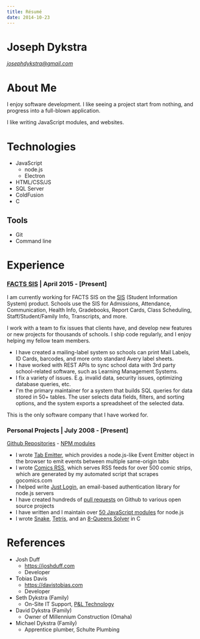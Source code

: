 ```yaml
---
title: Résumé
date: 2014-10-23
---
```


<style>
	article > h1.title {
		display: none;
	}
</style>

# Joseph Dykstra

[*josephdykstra@gmail.com*](mailto:josephdykstra@gmail.com)

# About Me

I enjoy software development. I like seeing a project start from nothing, and progress into a full-blown application.

I like writing JavaScript modules, and websites.

# Technologies

- JavaScript
	- node.js
	- Electron
- HTML/CSS/JS
- SQL Server
- ColdFusion
- C

## Tools

- Git
- Command line

# Experience

### [FACTS SIS](https://factsmgt.com/) | April 2015 - [Present]

<!--
April 6, 2015
-->

I am currently working for FACTS SIS on the [SIS](https://factsmgt.com/administration/student-information-system/) (Student Information System) product.  Schools use the SIS for Admissions, Attendance, Communication, Health Info, Gradebooks, Report Cards, Class Scheduling, Staff/Student/Family Info, Transcripts, and more.

I work with a team to fix issues that clients have, and develop new features or new projects for thousands of schools. I ship code regularly, and I enjoy helping my fellow team members.

- I have created a mailing-label system so schools can print Mail Labels, ID Cards, barcodes, and more onto standard Avery label sheets.
- I have worked with REST APIs to sync school data with 3rd party school-related software, such as Learning Management Systems.
- I fix a variety of issues. E.g. invalid data, security issues, optimizing database queries, etc.
- I'm the primary maintainer for a system that builds SQL queries for data stored in 50+ tables.  The user selects data fields, filters, and sorting options, and the system exports a spreadsheet of the selected data.

This is the only software company that I have worked for.

### Personal Projects | July 2008 - [Present]

[Github Repositories](https://github.com/ArtskydJ?tab=repositories) - [NPM modules](http://npmjs.org/~artskydj)

- I wrote [Tab Emitter](https://artskydj.github.io/tab-emitter/), which provides a node.js-like Event Emitter object in the browser to emit events between multiple same-origin tabs
- I wrote [Comics RSS](https://www.comicsrss.com), which serves RSS feeds for over 500 comic strips, which are generated by my automated script that scrapes gocomics.com
- I helped write [Just Login](http://justlogin.xyz/), an email-based authentication library for node.js servers
- I have created hundreds of [pull requests](https://github.com/pulls?utf8=%E2%9C%93&q=is%3Apr+author%3AArtskydJ+) on Github to various open source projects
- I have written and I maintain over [50 JavaScript modules](https://npmjs.org/~artskydj) for node.js
- I wrote [Snake](https://github.com/ArtskydJ/snake), [Tetris](https://github.com/ArtskydJ/tetris), and an [8-Queens Solver](https://github.com/ArtskydJ/eight-queens) in C

# References

- Josh Duff
	- https://joshduff.com
	- Developer
- Tobias Davis
	- https://davistobias.com
	- Developer
- Seth Dykstra (Family)
	- On-Site IT Support, [P&L Technology](https://www.pltechnology.com/)
- David Dykstra (Family)
	- Owner of Millennium Construction (Omaha)
- Michael Dykstra (Family)
	- Apprentice plumber, Schulte Plumbing
